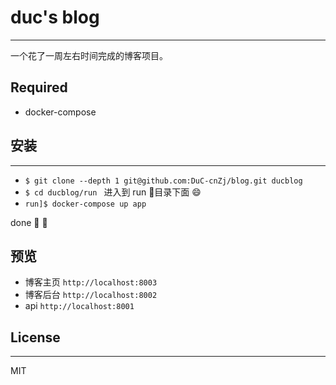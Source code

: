 # duc's blog
----------
一个花了一周左右时间完成的博客项目。

## Required
- docker-compose

## 安装
--------
- `$ git clone --depth 1 git@github.com:DuC-cnZj/blog.git ducblog`
- `$ cd ducblog/run ` 进入到 run 目录下面 :smile:
- `run]$ docker-compose up app`

done 🐳 👏

## 预览
- 博客主页 `http://localhost:8003`
- 博客后台 `http://localhost:8002`
- api `http://localhost:8001`


## License
---------
MIT
